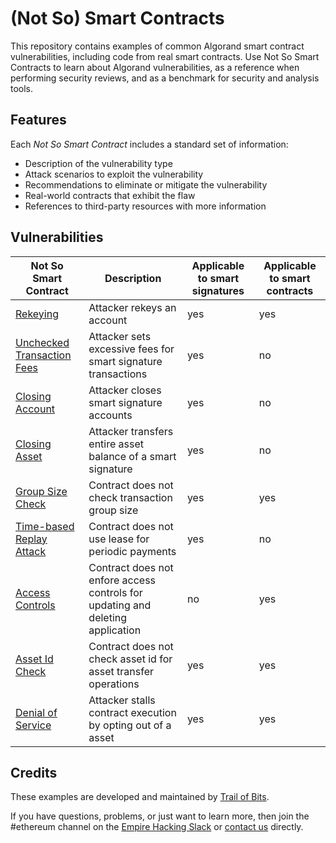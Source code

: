 # (Not So) Smart Contracts

This repository contains examples of common Algorand smart contract vulnerabilities, including code from real smart contracts. Use Not So Smart Contracts to learn about Algorand vulnerabilities, as a reference when performing security reviews, and as a benchmark for security and analysis tools.

## Features

Each _Not So Smart Contract_ includes a standard set of information:

- Description of the vulnerability type
- Attack scenarios to exploit the vulnerability
- Recommendations to eliminate or mitigate the vulnerability
- Real-world contracts that exhibit the flaw
- References to third-party resources with more information

## Vulnerabilities

| Not So Smart Contract                                   | Description                                                                    | Applicable to smart signatures | Applicable to smart contracts |
| ------------------------------------------------------- | ------------------------------------------------------------------------------ | ------------------------------ | ----------------------------- |
| [Rekeying](rekeying)                                    | Attacker rekeys an account                                                     | yes                            | yes                           |
| [Unchecked Transaction Fees](unchecked_transaction_fee) | Attacker sets excessive fees for smart signature transactions                  | yes                            | no                            |
| [Closing Account](closing_account)                      | Attacker closes smart signature accounts                                       | yes                            | no                            |
| [Closing Asset](closing_asset)                          | Attacker transfers entire asset balance of a smart signature                   | yes                            | no                            |
| [Group Size Check](group_size_check)                    | Contract does not check transaction group size                                 | yes                            | yes                           |
| [Time-based Replay Attack](time_based_replay_attack)    | Contract does not use lease for periodic payments                              | yes                            | no                            |
| [Access Controls](access_controls)                      | Contract does not enfore access controls for updating and deleting application | no                             | yes                           |
| [Asset Id Check](asset_id_check)                        | Contract does not check asset id for asset transfer operations                 | yes                            | yes                           |
| [Denial of Service](denial_of_service)                  | Attacker stalls contract execution by opting out of a asset                    | yes                            | yes                           |

## Credits

These examples are developed and maintained by [Trail of Bits](https://www.trailofbits.com/).

If you have questions, problems, or just want to learn more, then join the #ethereum channel on the [Empire Hacking Slack](https://empireslacking.herokuapp.com/) or [contact us](https://www.trailofbits.com/contact/) directly.
